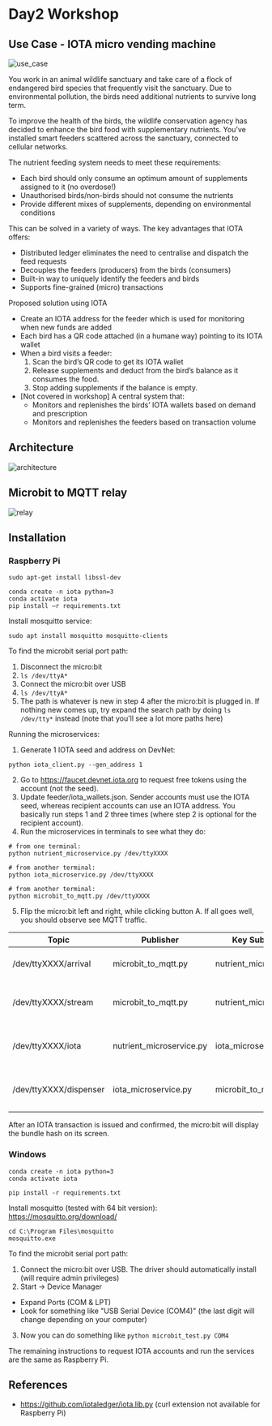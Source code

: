 # Day2 Workshop

## Use Case - IOTA micro vending machine

![use_case](assets/use_case.png)

You work in an animal wildlife sanctuary and take care of a flock of endangered bird species that frequently visit the sanctuary. Due to environmental pollution, the birds need additional nutrients to survive long term.

To improve the health of the birds, the wildlife conservation agency has decided to enhance the bird food with supplementary nutrients. You’ve installed smart feeders scattered across the sanctuary, connected to cellular networks.

The nutrient feeding system needs to meet these requirements:
- Each bird should only consume an optimum amount of supplements assigned to it (no overdose!)
- Unauthorised birds/non-birds should not consume the nutrients
- Provide different mixes of supplements, depending on environmental conditions

This can be solved in a variety of ways. The key advantages that IOTA offers:
- Distributed ledger eliminates the need to centralise and dispatch the feed requests
- Decouples the feeders (producers) from the birds (consumers)
- Built-in way to uniquely identify the feeders and birds
- Supports fine-grained (micro) transactions

Proposed solution using IOTA
- Create an IOTA address for the feeder which is used for monitoring when new funds are added
- Each bird has a QR code attached (in a humane way) pointing to its IOTA wallet
- When a bird visits a feeder:
  1. Scan the bird’s QR code to get its IOTA wallet
  2. Release supplements and deduct from the bird’s balance as it consumes the food. 
  3. Stop adding supplements if the balance is empty.
- [Not covered in workshop] A central system that:
  - Monitors and replenishes the birds’ IOTA wallets based on demand and prescription
  -  Monitors and replenishes the feeders based on transaction volume

## Architecture
![architecture](assets/architecture.png)

## Microbit to MQTT relay
![relay](assets/microbit_to_mqtt.png)

## Installation
### Raspberry Pi
```
sudo apt-get install libssl-dev

conda create -n iota python=3
conda activate iota
pip install –r requirements.txt

```

Install mosquitto service:
```
sudo apt install mosquitto mosquitto-clients
```

To find the microbit serial port path:
1. Disconnect the micro:bit
2. `ls /dev/ttyA*`
3. Connect the micro:bit over USB
4. `ls /dev/ttyA*`
5. The path is whatever is new in step 4 after the micro:bit is plugged in. If nothing new comes up, try expand the search path by doing `ls /dev/tty*` instead (note that you'll see a lot more paths here)

Running the microservices:
1. Generate 1 IOTA seed and address on DevNet:
```
python iota_client.py --gen_address 1
```
2. Go to https://faucet.devnet.iota.org to request free tokens using the account (not the seed). 
3. Update feeder/iota_wallets.json. Sender accounts must use the IOTA seed, whereas recipient accounts can use an IOTA address. You basically run steps 1 and 2 three times (where step 2 is optional for the recipient account).
4. Run the microservices in terminals to see what they do:
```
# from one terminal:
python nutrient_microservice.py /dev/ttyXXXX

# from another terminal:
python iota_microservice.py /dev/ttyXXXX

# from another terminal:
python microbit_to_mqtt.py /dev/ttyXXXX
```
5. Flip the micro:bit left and right, while clicking button A.  If all goes well, you should observe see MQTT traffic. 

| Topic | Publisher | Key Subscriber | Payload |
| -- | -- | -- | -- |
|/dev/ttyXXXX/arrival|microbit_to_mqtt.py|nutrient_microservice.py|arrival trigger with bird identifier|
|/dev/ttyXXXX/stream|microbit_to_mqtt.py|nutrient_microservice.py|sensor stream for id/fingerprinting of bird|
|/dev/ttyXXXX/iota|nutrient_microservice.py|iota_microservice.py|nutrient amounts to request payment for|
|/dev/ttyXXXX/dispenser|iota_microservice.py|microbit_to_mqtt.py|IOTA bundle hash of completed transaction|

After an IOTA transaction is issued and confirmed, the micro:bit will display the bundle hash on its screen.

### Windows
```
conda create -n iota python=3
conda activate iota

pip install -r requirements.txt
```

Install mosquitto (tested with 64 bit version): https://mosquitto.org/download/
```
cd C:\Program Files\mosquitto
mosquitto.exe
```

To find the microbit serial port path:
1. Connect the micro:bit over USB. The driver should automatically install (will require admin privileges)
2. Start -> Device Manager
  - Expand Ports (COM & LPT)
  - Look for something like "USB Serial Device (COM4)" (the last digit will change depending on your computer)
3. Now you can do something like `python microbit_test.py COM4`

The remaining instructions to request IOTA accounts and run the services are the same as Raspberry Pi.

## References
- https://github.com/iotaledger/iota.lib.py (curl extension not available for Raspberry Pi)

